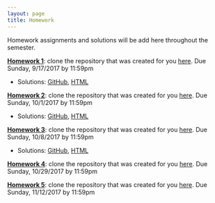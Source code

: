 ```yaml
---
layout: page
title: Homework
---
```


Homework assignments and solutions will be add here throughout the semester. 

[**Homework 1**](https://github.com/datasciencelabs/2017/blob/master/homeworks/hw-1-us-murders/hw-1-us-murders.Rmd): clone the repository that was created for you [here](https://github.com/datasciencelabs-students). Due Sunday, 9/17/2017 by 11:59pm
* Solutions: [GitHub](https://github.com/datasciencelabs/2017/tree/master/homeworks/hw-1-us-murders), [HTML](html/hw-1-solutions.html)

[**Homework 2**](https://github.com/datasciencelabs/2017/blob/master/homeworks/hw-2-vaccines/hw-2-vaccines.Rmd): clone the repository that was created for you [here](https://github.com/datasciencelabs-students). Due Sunday, 10/1/2017 by 11:59pm
* Solutions: [GitHub](https://github.com/datasciencelabs/2017/tree/master/homeworks/hw-2-vaccines), [HTML](html/hw-2-solutions.html)

[**Homework 3**](https://github.com/datasciencelabs/2017/blob/master/homeworks/hw-3-casino/hw-3-casino.Rmd): clone the repository that was created for you [here](https://github.com/datasciencelabs-students). Due Sunday, 10/8/2017 by 11:59pm
* Solutions: [GitHub](https://github.com/datasciencelabs/2017/tree/master/homeworks/hw-3-casino), [HTML](html/hw-3-solutions.html)

[**Homework 4**](https://github.com/datasciencelabs/2017/blob/master/homeworks/hw-4-elections/hw-4-elections.Rmd): clone the repository that was created for you [here](https://github.com/datasciencelabs-students). Due Sunday, 10/29/2017 by 11:59pm

[**Homework 5**](https://github.com/datasciencelabs/2017/blob/master/homeworks/hw-5-moneyball/hw-5-moneyball.Rmd): clone the repository that was created for you [here](https://github.com/datasciencelabs-students). Due Sunday, 11/12/2017 by 11:59pm
